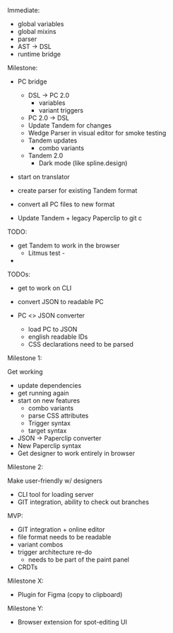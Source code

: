 Immediate:

- global variables
- global mixins
- parser
- AST -> DSL
- runtime bridge

Milestone:

- PC bridge

  - DSL -> PC 2.0
    - variables
    - variant triggers
  - PC 2.0 -> DSL
  - Update Tandem for changes
  - Wedge Parser in visual editor for smoke testing
  - Tandem updates
    - combo variants
  - Tandem 2.0
    - Dark mode (like spline.design)

- start on translator

- create parser for existing Tandem format
- convert all PC files to new format
- Update Tandem + legacy Paperclip to git c

TODO:

- get Tandem to work in the browser
  - Litmus test -
-

TODOs:

- get to work on CLI
- convert JSON to readable PC

- PC <> JSON converter
  - load PC to JSON
  - english readable IDs
  - CSS declarations need to be parsed

Milestone 1:

Get working

- update dependencies
- get running again
- start on new features
  - combo variants
  - parse CSS attributes
  - Trigger syntax
  - target syntax
- JSON -> Paperclip converter
- New Paperclip syntax
- Get designer to work entirely in browser

Milestone 2:

Make user-friendly w/ designers

- CLI tool for loading server
- GIT integration, ability to check out branches

MVP:

- GIT integration + online editor
- file format needs to be readable
- variant combos
- trigger architecture re-do
  - needs to be part of the paint panel
- CRDTs

Milestone X:

- Plugin for Figma (copy to clipboard)

Milestone Y:

- Browser extension for spot-editing UI
